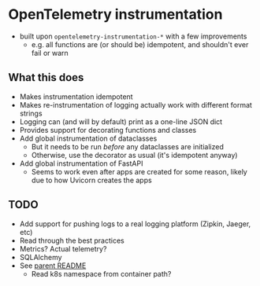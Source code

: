 # OpenTelemetry instrumentation

* built upon `opentelemetry-instrumentation-*` with a few improvements
  * e.g. all functions are (or should be) idempotent, and shouldn't ever fail or warn

## What this does

* Makes instrumentation idempotent
* Makes re-instrumentation of logging actually work with different format strings
* Logging can (and will by default) print as a one-line JSON dict
* Provides support for decorating functions and classes
* Add global instrumentation of dataclasses
  * But it needs to be run *before* any dataclasses are initialized
  * Otherwise, use the decorator as usual (it's idempotent anyway)
* Add global instrumentation of FastAPI
  * Seems to work even after apps are created for some reason, likely due to how Uvicorn creates the apps

## TODO

* Add support for pushing logs to a real logging platform (Zipkin, Jaeger, etc)
* Read through the best practices
* Metrics? Actual telemetry?
* SQLAlchemy
* See [parent README](../README.md)
  * Read k8s namespace from container path?
